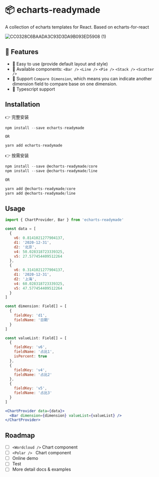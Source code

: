 # 📦 echarts-readymade
A collection of echarts templates for React. Based on echarts-for-react

![CC0328C6BAADA3C93D3DA9B093ED5908 (1)](https://user-images.githubusercontent.com/259410/149259067-f410c199-bf21-4f84-9121-35d46a75e465.jpeg)

## 🎨 Features

- 🌈 Easy to use (provide default layout and style)
- 🌟 Available components: `<Bar />` `<Line />` `<Pie />` `<Stack />` `<Scatter />`
- 🎁 Support `Compare Dimension`, which means you can indicate another dimension field to compare base on one dimension.
- 💪 Typescript support

## Installation

👉 完整安装
```js
npm install --save echarts-readymade

OR

yarn add echarts-readymade
```
👉 按需安装
```js
npm install --save @echarts-readymade/core
npm install --save @echarts-readymade/line

OR

yarn add @echarts-readymade/core
yarn add @echarts-readymade/line
```

## Usage

```jsx
import { ChartProvider, Bar } from 'echarts-readymade'

const data = [
  {
    v6: 0.8141021277904137,
    d1: '2020-12-31',
    d2: '北京',
    v4: 50.028318723339325,
    v5: 27.577454409512264
  },
  {
    v6: 0.3141021277904137,
    d1: '2020-12-31',
    d2: '上海',
    v4: 60.028318723339325,
    v5: 47.577454409512264
  }
]

const dimension: Field[] = [
  {
    fieldKey: 'd1',
    fieldName: '日期'
  }
]

const valueList: Field[] = [
  {
    fieldKey: 'v6',
    fieldName: '占比1',
    isPercent: true
  },
  {
    fieldKey: 'v4',
    fieldName: '占比2'
  },
  {
    fieldKey: 'v5',
    fieldName: '占比3'
  }
]

<ChartProvider data={data}>
  <Bar dimension={dimension} valueList={valueList} />
</ChartProvider>

```

## Roadmap

- [ ] `<Wordcloud />` Chart component
- [ ] `<Polar /> ` Chart component
- [ ] Online demo
- [ ] Test
- [ ] More detail docs & examples
